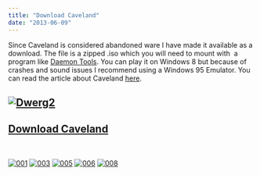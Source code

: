 ```yaml
---
title: "Download Caveland"
date: "2013-06-09"
---
```


Since Caveland is considered abandoned ware I have made it available as a download. The file is a zipped .iso which you will need to mount with  a program like [Daemon Tools](http://www.daemon-tools.cc/products/dtLite). You can play it on Windows 8 but because of crashes and sound issues I recommend using a Windows 95 Emulator. You can read the article about Caveland [here](http://www.legenddiaries.com/articles/grandpas-retro-games-caveland/).

## [![Dwerg2](images/Dwerg2.png)](http://www.legenddiaries.com/wp-content/uploads/2013/06/Dwerg2.png)

## [Download Caveland](https://docs.google.com/file/d/0B3-7Lg1w3BfRQWdIWmVJWnU0NTg/edit?usp=sharing)

 

[![001](images/001-1024x764.jpg)](http://www.legenddiaries.com/wp-content/uploads/2013/06/001.jpg) [![003](images/003.jpg)](http://www.legenddiaries.com/wp-content/uploads/2013/06/003.jpg) [![005](images/005.jpg)](http://www.legenddiaries.com/wp-content/uploads/2013/06/005.jpg) [![006](images/006.jpg)](http://www.legenddiaries.com/wp-content/uploads/2013/06/006.jpg) [![008](images/008.jpg)](http://www.legenddiaries.com/wp-content/uploads/2013/06/008.jpg)
